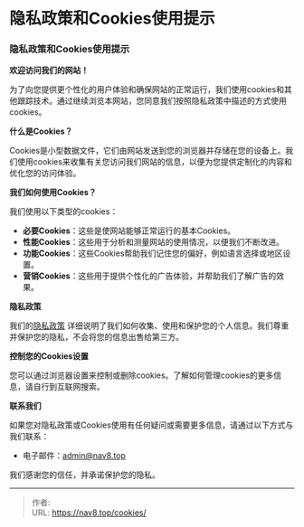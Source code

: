 # 隐私政策和Cookies使用提示




### 隐私政策和Cookies使用提示

**欢迎访问我们的网站！**

为了向您提供更个性化的用户体验和确保网站的正常运行，我们使用cookies和其他跟踪技术。通过继续浏览本网站，您同意我们按照隐私政策中描述的方式使用cookies。

**什么是Cookies？**

Cookies是小型数据文件，它们由网站发送到您的浏览器并存储在您的设备上。我们使用cookies来收集有关您访问我们网站的信息，以便为您提供定制化的内容和优化您的访问体验。

**我们如何使用Cookies？**

我们使用以下类型的cookies：

- **必要Cookies**：这些是使网站能够正常运行的基本Cookies。
- **性能Cookies**：这些用于分析和测量网站的使用情况，以便我们不断改进。
- **功能Cookies**：这些Cookies帮助我们记住您的偏好，例如语言选择或地区设置。
- **营销Cookies**：这些用于提供个性化的广告体验，并帮助我们了解广告的效果。

**隐私政策**

我们的[隐私政策](/privacy/) 详细说明了我们如何收集、使用和保护您的个人信息。我们尊重并保护您的隐私，不会将您的信息出售给第三方。

**控制您的Cookies设置**

您可以通过浏览器设置来控制或删除cookies。了解如何管理cookies的更多信息，请自行到互联网搜索。

**联系我们**

如果您对隐私政策或Cookies使用有任何疑问或需要更多信息，请通过以下方式与我们联系：

- 电子邮件：admin@nav8.top


我们感谢您的信任，并承诺保护您的隐私。





---

> 作者:   
> URL: https://nav8.top/cookies/  

